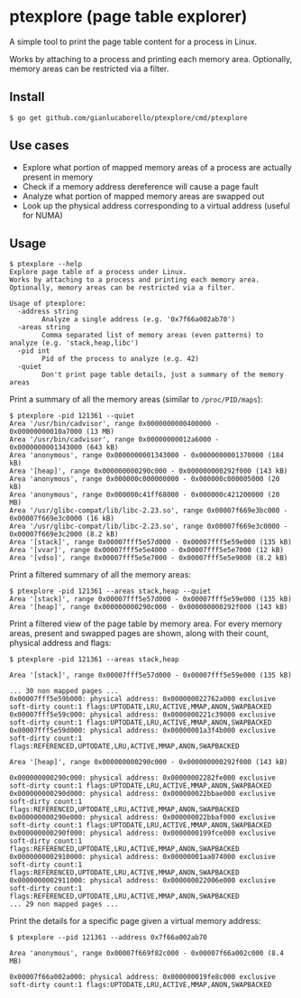# ptexplore (page table explorer)

A simple tool to print the page table content for a process in Linux.

Works by attaching to a process and printing each memory area. Optionally, memory areas can be restricted via a filter.

## Install

```
$ go get github.com/gianlucaborello/ptexplore/cmd/ptexplore
```

## Use cases
* Explore what portion of mapped memory areas of a process are actually present in memory
* Check if a memory address dereference will cause a page fault
* Analyze what portion of mapped memory areas are swapped out
* Look up the physical address corresponding to a virtual address (useful for NUMA)

## Usage

```
$ ptexplore --help
Explore page table of a process under Linux.
Works by attaching to a process and printing each memory area. Optionally, memory areas can be restricted via a filter.

Usage of ptexplore:
  -address string
        Analyze a single address (e.g. '0x7f66a002ab70')
  -areas string
        Comma separated list of memory areas (even patterns) to analyze (e.g. 'stack,heap,libc')
  -pid int
        Pid of the process to analyze (e.g. 42)
  -quiet
        Don't print page table details, just a summary of the memory areas
```

Print a summary of all the memory areas (similar to `/proc/PID/maps`):

```
$ ptexplore -pid 121361 --quiet
Area '/usr/bin/cadvisor', range 0x0000000000400000 - 0x00000000010a7000 (13 MB)
Area '/usr/bin/cadvisor', range 0x00000000012a6000 - 0x0000000001343000 (643 kB)
Area 'anonymous', range 0x0000000001343000 - 0x0000000001370000 (184 kB)
Area '[heap]', range 0x000000000290c000 - 0x000000000292f000 (143 kB)
Area 'anonymous', range 0x000000c000000000 - 0x000000c000005000 (20 kB)
Area 'anonymous', range 0x000000c41ff68000 - 0x000000c421200000 (20 MB)
Area '/usr/glibc-compat/lib/libc-2.23.so', range 0x00007f669e3bc000 - 0x00007f669e3c0000 (16 kB)
Area '/usr/glibc-compat/lib/libc-2.23.so', range 0x00007f669e3c0000 - 0x00007f669e3c2000 (8.2 kB)
Area '[stack]', range 0x00007fff5e57d000 - 0x00007fff5e59e000 (135 kB)
Area '[vvar]', range 0x00007fff5e5e4000 - 0x00007fff5e5e7000 (12 kB)
Area '[vdso]', range 0x00007fff5e5e7000 - 0x00007fff5e5e9000 (8.2 kB)
```

Print a filtered summary of all the memory areas:

```
$ ptexplore -pid 121361 --areas stack,heap --quiet
Area '[stack]', range 0x00007fff5e57d000 - 0x00007fff5e59e000 (135 kB)
Area '[heap]', range 0x000000000290c000 - 0x000000000292f000 (143 kB)
```

Print a filtered view of the page table by memory area. For every memory areas, present and swapped pages are shown, along with their count, physical address and flags:

```
$ ptexplore -pid 121361 --areas stack,heap

Area '[stack]', range 0x00007fff5e57d000 - 0x00007fff5e59e000 (135 kB)

... 30 non mapped pages ...
0x00007fff5e59b000: physical address: 0x000000022762a000 exclusive soft-dirty count:1 flags:UPTODATE,LRU,ACTIVE,MMAP,ANON,SWAPBACKED
0x00007fff5e59c000: physical address: 0x0000000221c39000 exclusive soft-dirty count:1 flags:UPTODATE,LRU,ACTIVE,MMAP,ANON,SWAPBACKED
0x00007fff5e59d000: physical address: 0x00000001a3f4b000 exclusive soft-dirty count:1 flags:REFERENCED,UPTODATE,LRU,ACTIVE,MMAP,ANON,SWAPBACKED

Area '[heap]', range 0x000000000290c000 - 0x000000000292f000 (143 kB)

0x000000000290c000: physical address: 0x00000002282fe000 exclusive soft-dirty count:1 flags:UPTODATE,LRU,ACTIVE,MMAP,ANON,SWAPBACKED
0x000000000290d000: physical address: 0x000000022bbae000 exclusive soft-dirty count:1 flags:REFERENCED,UPTODATE,LRU,ACTIVE,MMAP,ANON,SWAPBACKED
0x000000000290e000: physical address: 0x000000022bbaf000 exclusive soft-dirty count:1 flags:UPTODATE,LRU,ACTIVE,MMAP,ANON,SWAPBACKED
0x000000000290f000: physical address: 0x0000000199fce000 exclusive soft-dirty count:1 flags:REFERENCED,UPTODATE,LRU,ACTIVE,MMAP,ANON,SWAPBACKED
0x0000000002910000: physical address: 0x00000001aa074000 exclusive soft-dirty count:1 flags:REFERENCED,UPTODATE,LRU,ACTIVE,MMAP,ANON,SWAPBACKED
0x0000000002911000: physical address: 0x000000022006e000 exclusive soft-dirty count:1 flags:REFERENCED,UPTODATE,LRU,ACTIVE,MMAP,ANON,SWAPBACKED
... 29 non mapped pages ...
```

Print the details for a specific page given a virtual memory address:

```
$ ptexplore --pid 121361 --address 0x7f66a002ab70 

Area 'anonymous', range 0x00007f669f82c000 - 0x00007f66a002c000 (8.4 MB)

0x00007f66a002a000: physical address: 0x000000019fe8c000 exclusive soft-dirty count:1 flags:UPTODATE,LRU,ACTIVE,MMAP,ANON,SWAPBACKED
```
